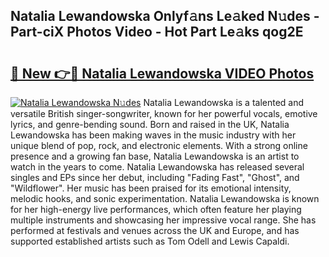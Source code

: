 ## Natalia Lewandowska Onlyf𝚊ns Le𝚊ked N𝚞des - Part-ciX Photos Video - Hot Part Le𝚊ks qog2E

# <h2><a href="http://ac47850.deff.icu/?id=Natalia+Lewandowska">🔗 New 👉🔴 Natalia Lewandowska VIDEO Photos</a></h2>

[![Natalia Lewandowska N𝚞des](https://i.imgur.com/rIISA9y.gif)](http://ac47850.deff.icu/?id=Natalia+Lewandowska)
Natalia Lewandowska is a talented and versatile British singer-songwriter, known for her powerful vocals, emotive lyrics, and genre-bending sound. Born and raised in the UK, Natalia Lewandowska has been making waves in the music industry with her unique blend of pop, rock, and electronic elements. With a strong online presence and a growing fan base, Natalia Lewandowska is an artist to watch in the years to come. Natalia Lewandowska has released several singles and EPs since her debut, including "Fading Fast", "Ghost", and "Wildflower". Her music has been praised for its emotional intensity, melodic hooks, and sonic experimentation. Natalia Lewandowska is known for her high-energy live performances, which often feature her playing multiple instruments and showcasing her impressive vocal range. She has performed at festivals and venues across the UK and Europe, and has supported established artists such as Tom Odell and Lewis Capaldi.
